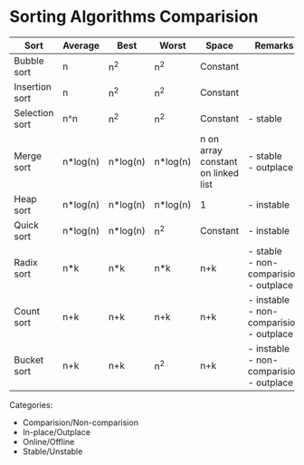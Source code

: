 # Sorting Algorithms Comparision  

| Sort | Average | Best	| Worst	| Space	| Remarks | Category |
|---|---|---|---|---|---|---|
| Bubble sort | n | n<sup>2</sup> | n<sup>2</sup> | Constant | | - stable 
| Insertion sort | n | n<sup>2</sup> | n<sup>2</sup> | Constant | | - stable
| Selection sort | n^n | n<sup>2</sup> | n<sup>2</sup> | Constant | - stable
| Merge sort | n\*log(n) | n\*log(n) | n\*log(n) | n on array <br> constant on linked list | - stable <br> - outplace
| Heap sort | n\*log(n) | n\*log(n) | n\*log(n) | 1 | - instable
| Quick sort | n\*log(n) | n\*log(n) | n<sup>2</sup> | Constant | - instable
| Radix sort | n\*k | n\*k | n\*k | n+k | - stable <br> - non-comparision <br> - outplace
| Count sort | n+k | n+k | n+k | n+k | - instable <br> - non-comparision <br> - outplace
| Bucket sort | n+k | n+k | n<sup>2</sup> | n+k | - instable <br> - non-comparision <br> - outplace

Categories:  

* Comparision/Non-comparision  
* In-place/Outplace  
* Online/Offline  
* Stable/Unstable  
